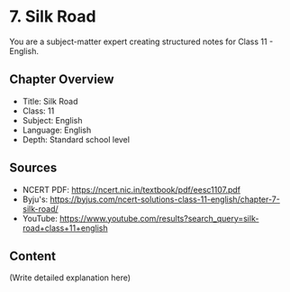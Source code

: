 # 7. Silk Road

You are a subject-matter expert creating structured notes for Class 11 - English.

## Chapter Overview
- Title: Silk Road
- Class: 11
- Subject: English
- Language: English
- Depth: Standard school level

## Sources
- NCERT PDF: https://ncert.nic.in/textbook/pdf/eesc1107.pdf
- Byju's: https://byjus.com/ncert-solutions-class-11-english/chapter-7-silk-road/
- YouTube: https://www.youtube.com/results?search_query=silk-road+class+11+english

## Content
(Write detailed explanation here)
